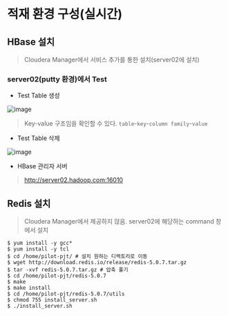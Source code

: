 # 적재 환경 구성(실시간)

## HBase 설치
> Cloudera Manager에서 서비스 추가를 통한 설치(server02에 설치)

###  server02(putty 환경)에서 Test

- Test Table 생성

![image](https://user-images.githubusercontent.com/43158502/128496350-ee9b90dd-0ea7-40e1-8e14-58b47962be76.png)

> Key-value 구조임을 확인할 수 있다. `table`-`key`-`column family`-`value`

- Test Table 삭제

![image](https://user-images.githubusercontent.com/43158502/128496603-7edd28d9-a0d7-4098-99f3-b9e51642a19c.png)


- HBase 관리자 서버
> http://server02.hadoop.com:16010

## Redis 설치
> Cloudera Manager에서 제공하지 않음. server02에 해당하는 command 창에서 설치
```
$ yum install -y gcc*
$ yum install -y tcl
$ cd /home/pilot-pjt/ # 설치 원하는 디렉토리로 이동
$ wget http://download.redis.io/release/redis-5.0.7.tar.gz
$ tar -xvf redis-5.0.7.tar.gz # 압축 풀기
$ cd /home/pilot-pjt/redis-5.0.7
$ make
$ make install
$ cd /home/pilot-pjt/redis-5.0.7/utils
$ chmod 755 install_server.sh
$ ./install_server.sh
```


